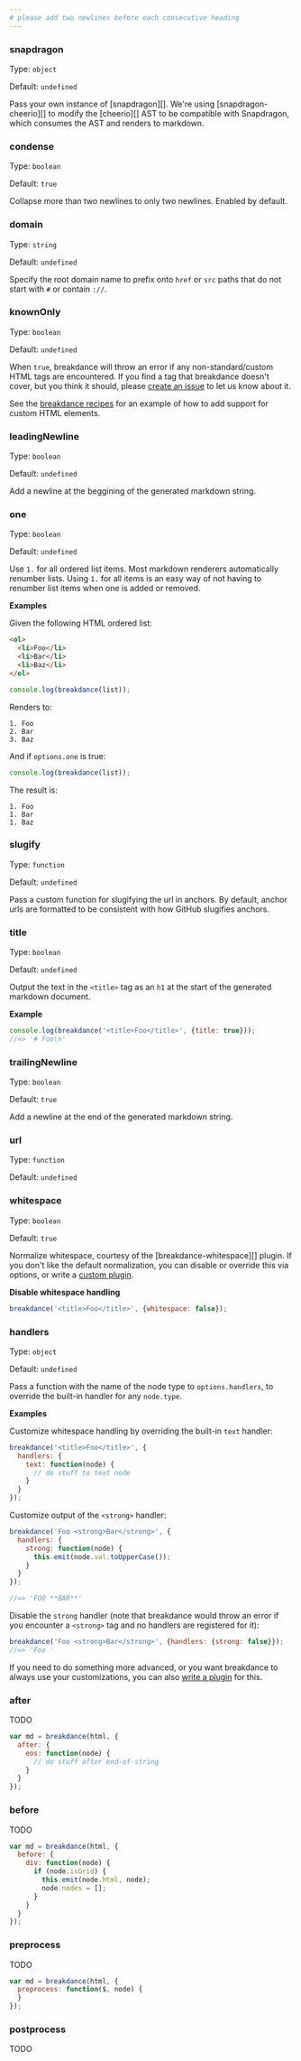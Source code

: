 ```yaml
---
# please add two newlines before each consecutive heading
---
```


### snapdragon

Type: `object`

Default: `undefined`

Pass your own instance of [snapdragon][]. We're using [snapdragon-cheerio][] to modify the [cheerio][] AST to be compatible with Snapdragon, which consumes the AST and renders to markdown.


### condense

Type: `boolean`

Default: `true`

Collapse more than two newlines to only two newlines. Enabled by default.


### domain

Type: `string`

Default: `undefined`

Specify the root domain name to prefix onto `href` or `src` paths that do not start with `#` or contain `://`.


### knownOnly

Type: `boolean`

Default: `undefined`

When `true`, breakdance will throw an error if any non-standard/custom HTML tags are encountered. If you find a tag that breakdance doesn't cover, but you think it should, please [create an issue]({{@site.href}}/issues/new) to let us know about it.

See the [breakdance recipes](recipes.html) for an example of how to add support for custom HTML elements.


### leadingNewline

Type: `boolean`

Default: `undefined`

Add a newline at the beggining of the generated markdown string.


### one

Type: `boolean`

Default: `undefined`

Use `1.` for all ordered list items. Most markdown renderers automatically renumber lists. Using `1.` for all items is an easy way of not having to renumber list items when one is added or removed.

**Examples**

Given the following HTML ordered list:

```html
<ol>
  <li>Foo</li>
  <li>Bar</li>
  <li>Baz</li>
</ol>
```

```js
console.log(breakdance(list));
```

Renders to:

```
1. Foo
2. Bar
3. Baz
```

And if `options.one` is true:

```js
console.log(breakdance(list));
```

The result is:

```
1. Foo
1. Bar
1. Baz
```


### slugify

Type: `function`

Default: `undefined`

Pass a custom function for slugifying the url in anchors. By default, anchor urls are formatted to be consistent with how GitHub slugifies anchors.


### title

Type: `boolean`

Default: `undefined`

Output the text in the `<title>` tag as an `h1` at the start of the generated markdown document.

**Example**

```js
console.log(breakdance('<title>Foo</title>', {title: true}));
//=> '# Foo\n'
```


### trailingNewline

Type: `boolean`

Default: `true`

Add a newline at the end of the generated markdown string.


### url

Type: `function`

Default: `undefined`


### whitespace

Type: `boolean`

Default: `true`

Normalize whitespace, courtesy of the [breakdance-whitespace][] plugin. If you don't like the default normalization, you can disable or override this via options, or write a [custom plugin](plugins.html).

**Disable whitespace handling**

```js
breakdance('<title>Foo</title>', {whitespace: false});
```


### handlers

Type: `object`

Default: `undefined`

Pass a function with the name of the node type to `options.handlers`, to override the built-in handler for any `node.type`.

**Examples**

Customize whitespace handling by overriding the built-in `text` handler:

```js
breakdance('<title>Foo</title>', {
  handlers: {
    text: function(node) {
      // do stuff to text node
    }
  }
});
```

Customize output of the `<strong>` handler:

```js
breakdance('Foo <strong>Bar</strong>', {
  handlers: {
    strong: function(node) {
      this.emit(node.val.toUpperCase());
    }
  }
});

//=> 'FOO **BAR**'
```

Disable the `strong` handler (note that breakdance would throw an error if you encounter a `<strong>` tag and no handlers are registered for it):

```js
breakdance('Foo <strong>Bar</strong>', {handlers: {strong: false}});
//=> 'Foo '
```

If you need to do something more advanced, or you want breakdance to always use your customizations, you can also [write a plugin](plugins.html#example-normalizing-whitespace) for this.


### after

TODO

```js
var md = breakdance(html, {
  after: {
    eos: function(node) {
      // do stuff after end-of-string
    }
  }
});
```


### before

TODO

```js
var md = breakdance(html, {
  before: {
    div: function(node) {
      if (node.isGrid) {
        this.emit(node.html, node);
        node.nodes = [];
      }
    }
  }
});
```


### preprocess

TODO

```js
var md = breakdance(html, {
  preprocess: function($, node) {
  }
});
```


### postprocess

TODO

